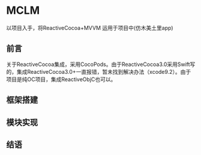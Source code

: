 # MCLM
以项目入手，将ReactiveCocoa+MVVM 运用于项目中(仿木美土里app)<br>
## 前言
关于ReactiveCocoa集成，采用CocoPods。由于ReactiveCocoa3.0采用Swift写的，集成ReactiveCocoa3.0+一直报错，暂未找到解决办法（xcode9.2）。由于项目是纯OC项目，集成ReactiveObjC也可以。<br>
## 框架搭建
## 模块实现
## 结语
